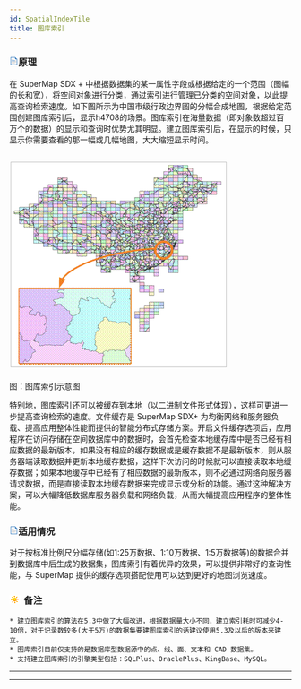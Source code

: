 ```yaml
---
id: SpatialIndexTile
title: 图库索引
---
```

### ![](../../img/read.gif)原理

在 SuperMap SDX +
中根据数据集的某一属性字段或根据给定的一个范围（图幅的长和宽），将空间对象进行分类，通过索引进行管理已分类的空间对象，以此提高查询检索速度。如下图所示为中国市级行政边界图的分幅合成地图，根据给定范围创建图库索引后，显示h4708的场景。图库索引在海量数据（即对象数超过百万个的数据）的显示和查询时优势尤其明显。建立图库索引后，在显示的时候，只显示你需要查看的那一幅或几幅地图，大大缩短显示时间。

![](img/Tile.png)  
---  
图：图库索引示意图  
  
特别地，图库索引还可以被缓存到本地（以二进制文件形式体现），这样可更进一步提高查询检索的速度。文件缓存是 SuperMap SDX+
为均衡网络和服务器负载、提高应用整体性能而提供的智能分布式存储方案。开启文件缓存选项后，应用程序在访问存储在空间数据库中的数据时，会首先检查本地缓存库中是否已经有相应数据的最新版本，如果没有相应的缓存数据或是缓存数据不是最新版本，则从服务器端读取数据并更新本地缓存数据，这样下次访问的时候就可以直接读取本地缓存数据；如果本地缓存中已经有了相应数据的最新版本，则不必通过网络向服务器请求数据，而是直接读取本地缓存数据来完成显示或分析的功能。通过这种解决方案，可以大幅降低数据库服务器负载和网络负载，从而大幅提高应用程序的整体性能。

### ![](../../img/read.gif)适用情况

对于按标准比例尺分幅存储(如1:25万数据、1:10万数据、1:5万数据等)的数据合并到数据库中后生成的数据集，图库索引有着优异的效果，可以提供非常好的查询性能，与
SuperMap 提供的缓存选项搭配使用可以达到更好的地图浏览速度。

### ![](../../img/note.png) 备注

    * 建立图库索引的算法在5.3中做了大幅改进，根据数据量大小不同，建立索引耗时可减少4-10倍，对于记录数较多(大于5万)的数据集要建图库索引的话建议使用5.3及以后的版本来建立。
    * 图库索引目前仅支持的是数据库型数据源中的点、线、面、文本和 CAD 数据集。
    * 支持建立图库索引的引擎类型包括：SQLPlus、OraclePlus、KingBase、MySQL。

* * *

[](http://www.supermap.com)  
  
---

